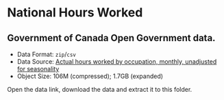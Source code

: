 # National Hours Worked

## Government of Canada Open Government data.

*  Data Format: `zip`/`csv`
*  Data Source: [Actual hours worked by occupation, monthly, unadjusted for seasonality](https://open.canada.ca/data/en/dataset/f958af27-edcb-4337-a1ce-b7071486cc9d)
*  Object Size: 106M (compressed); 1.7GB (expanded)

Open the data link, download the data and extract it to this folder.
